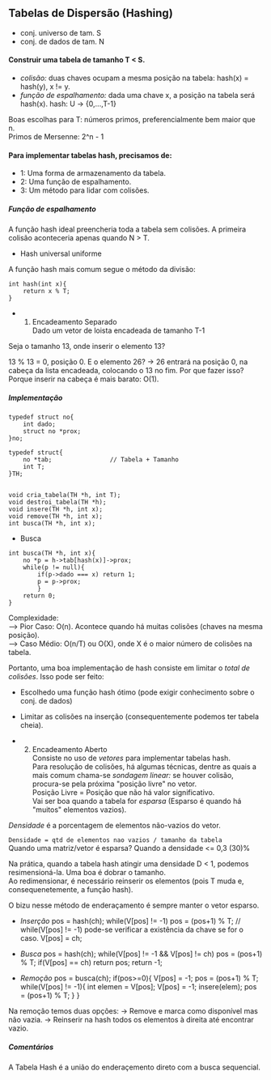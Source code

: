 ## Tabelas de Dispersão (Hashing)

- conj. universo de tam. S
- conj. de dados de tam. N

#### Construir uma tabela de tamanho T < S.

- *colisão:* duas chaves ocupam a mesma posição na tabela: hash(x) = hash(y), x != y.
- *função de espalhamento:* dada uma chave x, a posição na tabela será hash(x). hash: U -> {0,...,T-1}<br>

Boas escolhas para T: números primos, preferencialmente bem maior que n. <br>
Primos de Mersenne: 2^n - 1

#### Para implementar tabelas hash, precisamos de:

- 1: Uma forma de armazenamento da tabela.
- 2: Uma função de espalhamento.
- 3: Um método para lidar com colisões.

##### Função de espalhamento

A função hash ideal preencheria toda a tabela sem colisões. A primeira colisão aconteceria apenas quando N > T.

- Hash universal uniforme

A função hash mais comum segue o método da divisão:

```
int hash(int x){
    return x % T;
}
```

- 1) Encadeamento Separado <br>
Dado um vetor de loista encadeada de tamanho T-1 <br>

Seja o tamanho 13, onde inserir o elemento 13?

13 % 13 = 0, posição 0.
E o elemento 26? -> 26 entrará na posição 0, na cabeça da lista encadeada, colocando o 13 no fim. 
Por que fazer isso? Porque inserir na cabeça é mais barato: O(1).

##### Implementação

```
typedef struct no{
    int dado;
    struct no *prox;
}no;

typedef struct{
    no *tab;                // Tabela + Tamanho
    int T;
}TH;


void cria_tabela(TH *h, int T);
void destroi_tabela(TH *h);
void insere(TH *h, int x);
void remove(TH *h, int x);
int busca(TH *h, int x);
```

- Busca
```
int busca(TH *h, int x){
    no *p = h->tab[hash(x)]->prox;
    while(p != null){
        if(p->dado === x) return 1;
        p = p->prox;    
        }
    return 0;
}
```
Complexidade: <br>
--> Pior Caso: O(n). Acontece quando há muitas colisões (chaves na mesma posição). <br>
--> Caso Médio: O(n/T) ou O(X), onde X é o maior número de colisões na tabela.

Portanto, uma boa implementação de hash consiste em limitar o *total de colisões*. Isso pode ser feito: <br>
- Escolhedo uma função hash ótimo (pode exigir conhecimento sobre o conj. de dados) <br>
- Limitar as colisões na inserção (consequentemente podemos ter tabela cheia).

- 2) Encadeamento Aberto <br>
Consiste no uso de *vetores* para implementar tabelas hash. <br>
Para resolução de colisões, há algumas técnicas, dentre as quais a mais comum chama-se *sondagem linear:* se houver colisão, procura-se pela próxima "posição livre" no vetor.<br>
Posição Livre = Posição que não há valor significativo. <br>
Vai ser boa quando a tabela for *esparsa* (Esparso é quando há "muitos" elementos vazios).<br>

*Densidade* é a porcentagem de elementos não-vazios do vetor. <br>

```Densidade = qtd de elementos nao vazios / tamanho da tabela``` <br>
Quando uma matriz/vetor é esparsa? Quando a densidade <= 0,3 (30)%<br>

Na prática, quando a tabela hash atingir uma densidade D < 1, podemos resimensioná-la.
Uma boa é dobrar o tamanho. <br>
Ao redimensionar, é necessário reinserir os elementos (pois T muda e, consequenetemente, a função hash).

O bizu nesse método de enderaçamento é sempre manter o vetor esparso.

- *Inserção*
pos = hash(ch);
while(V[pos] != -1) pos = (pos+1) % T; // while(V[pos] != -1) pode-se verificar a existência da chave se for o caso.
V[pos] = ch;

- *Busca*
pos = hash(ch);
while(V[pos] != -1 && V[pos] != ch) pos = (pos+1) % T;
if(V[pos] == ch) return pos;
return -1;

- *Remoção*
pos = busca(ch);
if(pos>=0){
    V[pos] = -1;
    pos = (pos+1) % T;
    while(V[pos] != -1){
        int elemen = V[pos];
        V[pos] = -1;
        insere(elem);
        pos = (pos+1) % T;
    }
}

Na remoção temos duas opções:
-> Remove e marca como disponível mas não vazia.
-> Reinserir na hash todos os elementos à direita até encontrar vazio.

##### Comentários
A Tabela Hash é a união do enderaçemento direto com a busca sequencial.